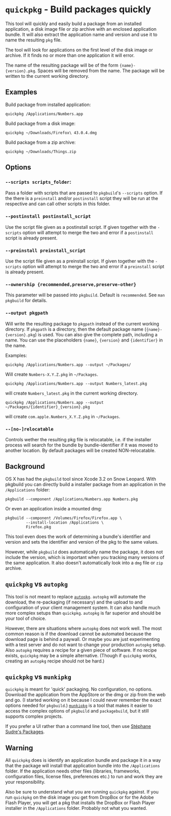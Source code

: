 # `quickpkg` - Build packages quickly

This tool will quickly and easily build a package from an installed application, a disk image file or zip archive with an enclosed application bundle. It will also extract the application name and version and use it to name the resulting `pkg` file. 

The tool will look for applications on the first level of the disk image or archive. If it finds no or more than one application it will error.

The name of the resulting package will be of the form `{name}-{version}.pkg`. Spaces will be removed from the name. The package will be written to the current working directory.

## Examples

Build package from installed application:

```
quickpkg /Applications/Numbers.app
```

Build package from a disk image:

```
quickpkg ~/Downloads/Firefox\ 43.0.4.dmg
```

Build package from a zip archive:

```
quickpkg ~/Downloads/Things.zip
```

## Options

### `--scripts scripts_folder`:

Pass a folder with scripts that are passed to `pkgbuild`'s `--scripts` option. If the there is a `preinstall` and/or `postinstall` script they will be run at the respective and can call other scripts in this folder.

### `--postinstall postinstall_script`

Use the script file given as a postinstall script. If given together with the `-scripts` option will attempt to merge the two and error if a `postinstall` script is already present.

### `--preinstall preinstall_script`

Use the script file given as a preinstall script. If given together with the `-scripts` option will attempt to merge the two and error if a `preinstall` script is already present.

### `--ownership {recommended,preserve,preserve-other}`

This parameter will be passed into `pkgbuild`. Default is `recommended`. See `man pkgbuild` for details.

### `--output pkgpath`

Will write the resulting package to `pkgpath` instead of the current working directory. If `pkgpath` is a directory, then the default package name (`{name}-{version}.pkg`) is used. You can also give the complete path, including a name. You can use the placeholders `{name}`, `{version}` and `{identifier}` in the name.

Examples:

```
quickpkg /Applications/Numbers.app --output ~/Packages/
```

Will create `Numbers-X.Y.Z.pkg` in `~/Packages`.

```
quickpkg /Applications/Numbers.app --output Numbers_latest.pkg
```

will create `Numbers_latest.pkg` in the current working directory.

```
quickpkg /Applications/Numbers.app --output ~/Packages/{identifier}_{version}.pkg
```

will create `com.apple.Numbers_X.Y.Z.pkg` in `~/Packages`.

### `--[no-]relocatable`

Controls wether the resulting pkg file is relocatable, i.e. if the installer process will search for the bundle by bundle-identifier if it was moved to another location. By default  packages will be created NON-relocatable.

## Background

OS X has had the `pkgbuild` tool since Xcode 3.2 on Snow Leopard. With pkgbuild you can directly build a installer package from an application in the `/Applications` folder:

```
pkgbuild --component /Applications/Numbers.app Numbers.pkg
```

Or even an application inside a mounted dmg:

```
pkgbuild --component /Volumes/Firefox/Firefox.app \
         --install-location /Applications \
         Firefox.pkg
```

This tool even does the work of determining a bundle's identifier and version and sets the identifier and version of the pkg to the same values.

However, while `pkgbuild` does automatically name the package, it does not include the version, which is important when you tracking many versions of the same application. It also doesn't automatically look into a `dmg` file or `zip` archive. 

## `quickpkg` vs `autopkg`

This tool is not meant to replace [`autopkg`](https://github.com/autopkg/autopkg). `autopkg` will automate the download, the re-packaging (if necessary) and the upload to and configuration of your client management system. It can also handle much more complex setups than `quickpkg`. `autopkg` is far superior and should be your tool of choice.

However, there are situations where `autopkg` does not work well. The most common reason is if the download cannot be automated because the download page is behind a paywall. Or maybe you are just experimenting with a test server and do not want to change your production `autopkg` setup. Also `autopkg` requires a recipe for a given piece of software. If no recipe exists, `quickpkg` may be a simple alternative. (Though if `quickpkg` works, creating an `autopkg` recipe should not be hard.) 

## `quickpkg` vs `munkipkg`

`quickpkg` is meant for 'quick' packaging. No configuration, no options. Download the application from the AppStore or the dmg or zip from the web and go. (I started working on it because I could never remember the exact options needed for `pkgbuild`.) [`munkipkg`](https://github.com/munki/munki-pkg/) is a tool that makes it easier to access the complex options of `pkgbuild` and `packagebuild`, but it still supports complex projects. 

If you prefer a UI rather than a command line tool, then use [Stéphane Sudre's Packages](http://s.sudre.free.fr/Software/Packages/about.html).

## Warning

All `quickpkg` does is identify an application bundle and package it in a way that the package will install that application bundle into the `/Applications` folder. If the application needs other files (libraries, frameworks, configuration files, license files, preferences etc.) to run and work they are your responsibility.

Also be sure to understand what you are running `quickpkg` against. If you run `quickpkg` on the disk image you get from DropBox or for the Adobe Flash Player, you will get a pkg that installs the DropBox or Flash Player installer in the `/Applications` folder. Probably not what you wanted.